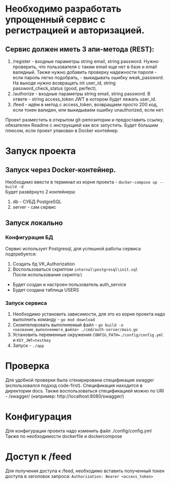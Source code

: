 # Необходимо разработать упрощенный сервис с регистрацией и авторизацией.

## Сервис должен иметь 3 апи-метода (REST):
1. /register -  входные параметры string email, string password. Нужно проверить, что пользователя с таким email еще нет в базе и email валидный. Также нужно добавить проверку надежности пароля - если пароль легко подобрать, - выкидывать ошибку weak_password. На выходе нужно возвращать int user_id, string password_check_status (good, perfect).
2. /authorize - входные параметры string email, string password. В ответе - string access_token JWT в котором будет лежать user_id.
3. /feed - идём в метод с access_token, возвращаем просто 200 код, если токен валиден, или выкидываем ошибку unauthorized, если нет.

Проект разместить в открытом git-репозитории и предоставить ссылку, обязателен Readme с инструкцией как все запустить. Будет большим плюсом, если проект упакован в Docker контейнер.

# Запуск проекта

## Запуск через Docker-контейнер.
Необходимо ввести в терминал из корня проекта - ```docker-compose up --build -d```\
Будет развёрнуто 2 контейнера:
1. db - СУБД PostgreSQL
2. server - сам сервис 

## Запуск локально
### Конфигурация БД
Сервис использует Postgresql, для успешной работы сервиса подтребуется:
1. Создать бд VK_Authorization
2. Воспользоваться скриптом ```internal\postgresql\init.sql```\
После использования скрипта:\
- Будет создан и настроен пользователь auth_service
- Будет создана таблица USERS

### Запуск сервиса
1. Необходимо установить зависимости, для это из корня проекта надо выполнить команду - ```go mod download```
2. Скомпелировать выполняемый файл -  ```go build -o <название_выполняемого_файла> ./cmd/auth-server/main.go```
4. Установить переменные окружения ```CONFIG_PATH=./config/config.yml``` и ```KEY_JWT=testkey```
3. Запуск - ```./app```

# Проверка

Для удобной проверки была сгенирирована спецификация swagger (использовался подход code-first). Спецификация находится в директории docs. Также воспользоваться спецификацией можно по URI - /swagger/ (например: http://localhost:8080/swagger/)

# Конфигурация

Для конфигурации проекта надо изменить файл ./config/config.yml
Также по необходимости dockerfile и dockercompose

# Доступ к /feed

Для получения доступа к /feed, необходимо вставить полученный токен доступа в заголовок запроса:
```Authorization: Bearer <access_token>```